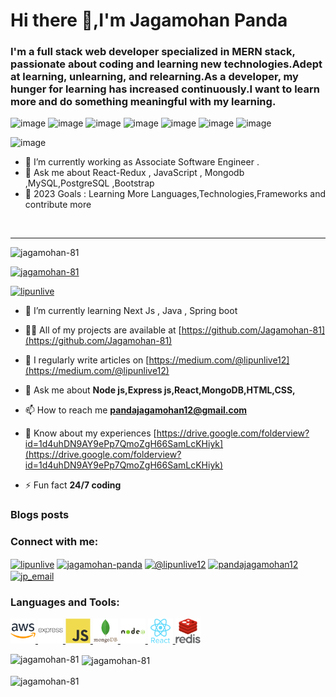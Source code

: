 <h1>Hi there 👋,I'm Jagamohan Panda</h1>

<h3>I'm a  full stack web developer specialized in MERN stack, passionate about coding and learning new technologies.Adept at learning, unlearning, and relearning.As a developer, my hunger for learning has increased continuously.I want to learn more and do something meaningful with my learning.</h3>
 


![image](https://camo.githubusercontent.com/24eeb6d6622812ec39091621f4a9aa5a6b5cdf62c760a7ab7de18a995725bf32/68747470733a2f2f696d672e736869656c64732e696f2f62616467652f48746d6c2d48544d4c2d62726f776e)
![image](https://camo.githubusercontent.com/c173e995b859dfcee97b51f1a9469ce034a4b92c43aea7bf094e1aa3411fef9c/68747470733a2f2f696d672e736869656c64732e696f2f62616467652f4373732d4353532d7768697465)
![image](https://camo.githubusercontent.com/2a071e7bb23dfc64968fe901d49585785a2ef43e960c67138bead1728330bcdb/68747470733a2f2f696d672e736869656c64732e696f2f62616467652f4a532d4a6176617363726970742d726564)
![image](https://camo.githubusercontent.com/0853f0a224aafbd22288a4be0377b3b37d1bf0c2acffc342af740de4dae0d41d/68747470733a2f2f696d672e736869656c64732e696f2f62616467652f52656163742d52656163742d626c7565)
![image](https://camo.githubusercontent.com/30d1b48df808d7383f785e777531870f67014354f0548915e6ed88c041e97791/68747470733a2f2f696d672e736869656c64732e696f2f62616467652f4e6f64652d6e6f64652d677265656e)
![image](https://camo.githubusercontent.com/bf93f99a6399e6f009768ce98c9995752f5f7e4592ad1cd4a24a2f5c0275f12b/68747470733a2f2f696d672e736869656c64732e696f2f62616467652f657870726573732d457870726573732d626c756576696f6c6574)
![image](https://camo.githubusercontent.com/275811cb92958092034ab13e5d70f511fe52c4f1af9e8bbaa475bccf2a88829e/68747470733a2f2f696d672e736869656c64732e696f2f62616467652f4d6f6e676f64622d6d6f6e676f64622d627269676874677265656e)


   ![image](https://img.freepik.com/free-vector/programmer-hacker-bedroom-with-computer_107791-2872.jpg?size=626&ext=jpg&ga=GA1.2.1382233244.1650354116)
- 🌱 I’m currently  working as Associate Software Engineer .
- 💬 Ask me about React-Redux , JavaScript , Mongodb ,MySQL,PostgreSQL ,Bootstrap
- 🥅 2023 Goals : Learning More Languages,Technologies,Frameworks and contribute more

<br/>

<hr/>
<!-- <h1 align="center">Hi 👋, I'm Jagamohan Panda</h1>
<h3 align="center">A passionate Full Stack Web developer from India</h3> -->

<p align="left"> <img src="https://komarev.com/ghpvc/?username=jagamohan-81&label=Profile%20views&color=0e75b6&style=flat" alt="jagamohan-81" /> </p>

<p align="left"> <a href="https://github.com/ryo-ma/github-profile-trophy"><img src="https://github-profile-trophy.vercel.app/?username=jagamohan-81" alt="jagamohan-81" /></a> </p>

<p align="left"> <a href="https://twitter.com/lipunlive" target="blank"><img src="https://img.shields.io/twitter/follow/lipunlive?logo=twitter&style=for-the-badge" alt="lipunlive" /></a> </p>

- 🌱 I’m currently learning Next Js , Java , Spring boot

- 👨‍💻 All of my projects are available at [https://github.com/Jagamohan-81](https://github.com/Jagamohan-81)

- 📝 I regularly write articles on [https://medium.com/@lipunlive12](https://medium.com/@lipunlive12)

- 💬 Ask me about **Node js,Express js,React,MongoDB,HTML,CSS,**

- 📫 How to reach me **pandajagamohan12@gmail.com**

- 📄 Know about my experiences [https://drive.google.com/folderview?id=1d4uhDN9AY9ePp7QmoZgH66SamLcKHiyk](https://drive.google.com/folderview?id=1d4uhDN9AY9ePp7QmoZgH66SamLcKHiyk)

- ⚡ Fun fact **24/7 coding**

### Blogs posts
<!-- BLOG-POST-LIST:START -->
<!-- BLOG-POST-LIST:END -->

<h3 align="left">Connect with me:</h3>
<p align="left">
<a href="https://twitter.com/lipunlive" target="blank"><img align="center" src="https://raw.githubusercontent.com/rahuldkjain/github-profile-readme-generator/master/src/images/icons/Social/twitter.svg" alt="lipunlive" height="30" width="40" /></a>
<a href="https://linkedin.com/in/jagamohan-panda" target="blank"><img align="center" src="https://raw.githubusercontent.com/rahuldkjain/github-profile-readme-generator/master/src/images/icons/Social/linked-in-alt.svg" alt="jagamohan-panda" height="30" width="40" /></a>
<a href="https://medium.com/@lipunlive12" target="blank"><img align="center" src="https://raw.githubusercontent.com/rahuldkjain/github-profile-readme-generator/master/src/images/icons/Social/medium.svg" alt="@lipunlive12" height="30" width="40" /></a>
<a href="https://www.hackerrank.com/pandajagamohan12" target="blank"><img align="center" src="https://raw.githubusercontent.com/rahuldkjain/github-profile-readme-generator/master/src/images/icons/Social/hackerrank.svg" alt="pandajagamohan12" height="30" width="40" /></a>
<a href="mailto:pandajagamohan12@gmail.com" target="blank"><img align="center" src="https://img.icons8.com/fluency/40/000000/gmail-new.png"/  alt="jp_email" height="40" width="40" ></a>
</p>

<h3 align="left">Languages and Tools:</h3>
<p align="left"> <a href="https://aws.amazon.com" target="_blank" rel="noreferrer"> <img src="https://raw.githubusercontent.com/devicons/devicon/master/icons/amazonwebservices/amazonwebservices-original-wordmark.svg" alt="aws" width="40" height="40"/> </a> <a href="https://expressjs.com" target="_blank" rel="noreferrer"> <img src="https://raw.githubusercontent.com/devicons/devicon/master/icons/express/express-original-wordmark.svg" alt="express" width="40" height="40"/> </a> <a href="https://developer.mozilla.org/en-US/docs/Web/JavaScript" target="_blank" rel="noreferrer"> <img src="https://raw.githubusercontent.com/devicons/devicon/master/icons/javascript/javascript-original.svg" alt="javascript" width="40" height="40"/> </a> <a href="https://www.mongodb.com/" target="_blank" rel="noreferrer"> <img src="https://raw.githubusercontent.com/devicons/devicon/master/icons/mongodb/mongodb-original-wordmark.svg" alt="mongodb" width="40" height="40"/> </a> <a href="https://nodejs.org" target="_blank" rel="noreferrer"> <img src="https://raw.githubusercontent.com/devicons/devicon/master/icons/nodejs/nodejs-original-wordmark.svg" alt="nodejs" width="40" height="40"/> </a> <a href="https://reactjs.org/" target="_blank" rel="noreferrer"> <img src="https://raw.githubusercontent.com/devicons/devicon/master/icons/react/react-original-wordmark.svg" alt="react" width="40" height="40"/> </a> <a href="https://redis.io" target="_blank" rel="noreferrer"> <img src="https://raw.githubusercontent.com/devicons/devicon/master/icons/redis/redis-original-wordmark.svg" alt="redis" width="40" height="40"/> </a> </p>

<p><img align="left" src="https://github-readme-stats.vercel.app/api/top-langs?username=jagamohan-81&show_icons=true&locale=en&layout=compact" alt="jagamohan-81" /></p>

<p>&nbsp;<img align="center" src="https://github-readme-stats.vercel.app/api?username=jagamohan-81&show_icons=true&locale=en" alt="jagamohan-81" /></p>

<p><img align="center" src="https://github-readme-streak-stats.herokuapp.com/?user=jagamohan-81&" alt="jagamohan-81" /></p>

